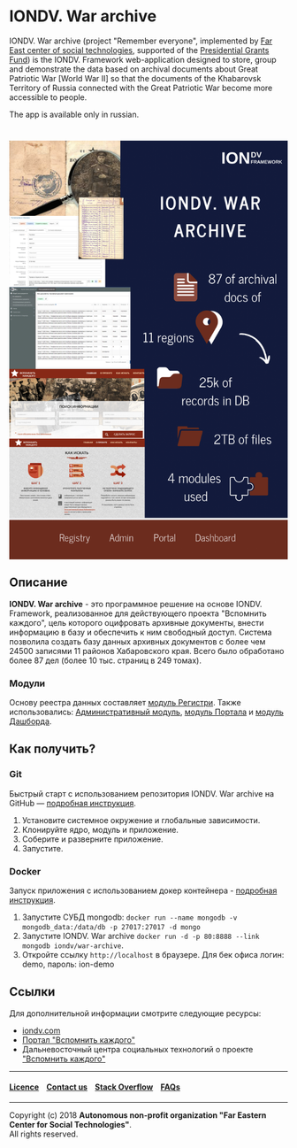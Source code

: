 # IONDV. War archive

IONDV. War archive (project "Remember everyone", implemented by [Far East center of social technologies](https://dvcst.ru/), supported of the [Presidential Grants Fund](https://президентскиегранты.рф)) is the IONDV. Framework web-application designed to store, group and demonstrate the data based on archival documents about Great Patriotic War [World War II] so that the documents of the Khabarovsk Territory of Russia connected with the Great Patriotic War become more accessible to people.

The app is available only in russian.

<h1 align="center"> <a href="https://www.iondv.com/"><img src="/images/wow.png" alt="IONDV. Framework" align="center"></a>
</h1>  

## Описание  

**IONDV. War archive** - это программное решение на основе IONDV. Framework, реализованное для действующего проекта "Вспомнить каждого", цель которого оцифровать архивные документы, внести информацию в базу и обеспечить к ним свободный доступ. Система позволила создать базу данных архивных документов с более чем 24500 записями 11 районов Хабаровского края. Всего было обработано более 87 дел (более 10 тыс. страниц в 249 томах).

### Модули

Основу реестра данных составляет [модуль Регистри](https://github.com/iondv/registry). Также использовались: [Административный модуль](https://github.com/iondv/ionadmin), [модуль Портала](https://github.com/iondv/portal) и [модуль Дашборда](https://github.com/iondv/dashboard).  

## Как получить?  

### Git

Быстрый старт с использованием репозитория IONDV. War archive на GitHub — [подробная инструкция](https://github.com/iondv/framework/blob/master/docs/ru/readme.md#быстрый-старт-с-использованием-репозитория).  

1. Установите системное окружение и глобальные зависимости.
2. Клонируйте ядро, модуль и приложение.
3. Соберите и разверните приложение.
4. Запустите.

### Docker

Запуск приложения с использованием докер контейнера - [подробная инструкция](https://hub.docker.com/r/iondv/war-archive).

1. Запустите СУБД mongodb: `docker run --name mongodb -v mongodb_data:/data/db -p 27017:27017 -d mongo`
2. Запустите IONDV. War archive `docker run -d -p 80:8888 --link mongodb iondv/war-archive`.
3. Откройте ссылку `http://localhost` в браузере. Для бек офиса логин: demo, пароль: ion-demo 

## Ссылки

Для дополнительной информации смотрите следующие ресурсы:

* [iondv.com](https://iondv.com/)  
* [Портал "Вспомнить каждого"](http://vov.gahk.ru/portal/index)
* Дальневосточный центра социальных технологий о проекте ["Вспомнить каждого"](https://dvcst.ru/projects/item_19.html)

--------------------------------------------------------------------------  


#### [Licence](/LICENSE) &ensp;  [Contact us](mailto:info@iondv.com) &ensp; [Stack Overflow](https://stackoverflow.com/questions/tagged/iondv) &ensp; [FAQs](/faqs.md)          
<div><img src="https://mc.iondv.com/watch/github/docs/app/war-arvhive" style="position:absolute; left:-9999px;" height=1 width=1 alt="iondv metrics"></div>


--------------------------------------------------------------------------  

Copyright (c) 2018 **Autonomous non-profit organization "Far Eastern Center for Social Technologies"**.  
All rights reserved.  

